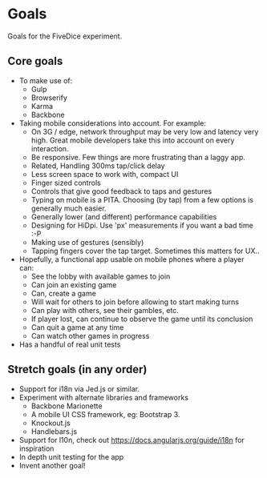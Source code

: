 # Goals

Goals for the FiveDice experiment.


## Core goals

- To make use of:
    - Gulp
    - Browserify
    - Karma
    - Backbone
- Taking mobile considerations into account. For example:
    - On 3G / edge, network throughput may be very low and latency very high.
      Great mobile developers take this into account on every interaction.
    - Be responsive. Few things are more frustrating than a laggy app.
    - Related, Handling 300ms tap/click delay
    - Less screen space to work with, compact UI
    - Finger sized controls
    - Controls that give good feedback to taps and gestures
    - Typing on mobile is a PITA. Choosing (by tap) from a few options is
      generally much easier.
    - Generally lower (and different) performance capabilities
    - Designing for HiDpi. Use 'px' measurements if you want a bad time :-P
    - Making use of gestures (sensibly)
    - Tapping fingers cover the tap target. Sometimes this matters for UX..
- Hopefully, a functional app usable on mobile phones where a player can:
    - See the lobby with available games to join
    - Can join an existing game
    - Can, create a game
    - Will wait for others to join before allowing to start making turns
    - Can play with others, see their gambles, etc.
    - If player lost, can continue to observe the game until its conclusion
    - Can quit a game at any time
    - Can watch other games in progress
- Has a handful of real unit tests


## Stretch goals (in any order)

- Support for i18n via Jed.js or similar.
- Experiment with alternate libraries and frameworks
    - Backbone Marionette
    - A mobile UI CSS framework, eg: Bootstrap 3.
    - Knockout.js
    - Handlebars.js
- Support for l10n, check out https://docs.angularjs.org/guide/i18n for
  inspiration
- In depth unit testing for the app
- Invent another goal!
